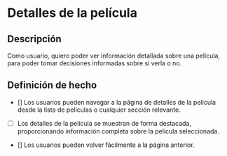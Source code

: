 # Detalles de la película

## Descripción

Como usuario, quiero poder ver información detallada sobre una película, para poder tomar decisiones informadas sobre si verla o no.

## Definición de hecho

- [] Los usuarios pueden navegar a la página de detalles de la película desde la lista de películas o cualquier sección relevante.

- [ ] Los detalles de la película se muestran de forma destacada, proporcionando información completa sobre la película seleccionada.

- [] Los usuarios pueden volver fácilmente a la página anterior.